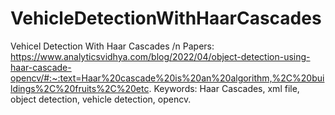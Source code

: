 # VehicleDetectionWithHaarCascades
Vehicel Detection With Haar Cascades /n
Papers: 
https://www.analyticsvidhya.com/blog/2022/04/object-detection-using-haar-cascade-opencv/#:~:text=Haar%20cascade%20is%20an%20algorithm,%2C%20buildings%2C%20fruits%2C%20etc.
Keywords: Haar Cascades, xml file, object detection, vehicle detection, opencv.
